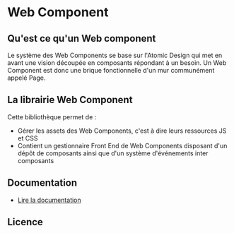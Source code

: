 Web Component
=============

Qu'est ce qu'un Web component
-----------------------------
Le système des Web Components se base sur l'Atomic Design qui met en avant une vision découpée en composants répondant à un besoin.
Un Web Component est donc une brique fonctionnelle d'un mur communément appelé Page.

La librairie Web Component
--------------------------

Cette bibliothèque permet de :
- Gérer les assets des Web Components, c'est à dire leurs ressources JS et CSS
- Contient un gestionnaire Front End de Web Components disposant d'un dépôt de composants ainsi que d'un système d'événements inter composants


Documentation
-------------

- [Lire la documentation](/docs/README.md)


Licence
-------
